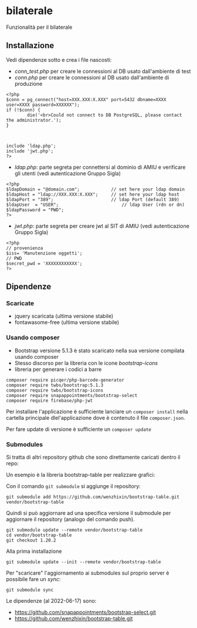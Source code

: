 # bilaterale

Funzionalità per il bilaterale

## Installazione

Vedi dipendenze sotto e crea i file nascosti:

- *conn_test.php*  per creare le connessioni al DB usato dall'ambiente di test
- *conn.php* per creare le connessioni al DB usato dall'ambiente di produzione

```
<?php 
$conn = pg_connect("host=XXX.XXX:X.XXX" port=5432 dbname=XXXX user=XXXX password=XXXXXX");
if (!$conn) {
        die('<br>Could not connect to DB PostgreSQL, please contact the administrator.');
}



include 'ldap.php';
include 'jwt.php';
?>
```

- *ldap.php*: parte segreta per connettersi al dominio di AMIU e verificare gli utenti (vedi autenticazione Gruppo Sigla)

```
<?php
$ldapDomain = "@domain.com"; 			// set here your ldap domain
$ldapHost = "ldap://XXX.XXX:X.XXX"; 	// set here your ldap host
$ldapPort = "389"; 						// ldap Port (default 389)
$ldapUser  = "USER"; 						// ldap User (rdn or dn)
$ldapPassword = "PWD";
?>
```

- *jwt.php*: parte segreta per creare jwt al SIT di AMIU (vedi autenticazione Gruppo Sigla)

```
<?php
// provenienza
$iss= 'Manutenzione oggetti';
// PWD
$secret_pwd = 'XXXXXXXXXXXX';
?>
```

## Dipendenze

### Scaricate

- jquery scaricata (ultima versione stabile)
- fontawasome-free (ultima versione stabile)

### Usando composer

- Bootstrap versione 5.1.3 è stato scaricato nella sua versione compilata usando composer
- Stesso discorso per la libreria con le icone *bootstrap-icons*
- libreria per generare i codici a barre

```
composer require picqer/php-barcode-generator
composer require twbs/bootstrap:5.1.3 
composer require twbs/bootstrap-icons
composer require snapappointments/bootstrap-select
composer require firebase/php-jwt
```

Per installare l'applicazione è sufficiente lanciare un `composer install` nella cartella principale dlel'applicazione dove è contenuto il file `composer.json`.

Per fare update di versione è sufficiente un `composer update`

### Submodules

Si tratta di altri repository github che sono direttamente caricati dentro il repo:

Un esempio è la libreria bootstrap-table per realizzare grafici:

Con il comando ``git submodule``  si aggiunge il repository:

```
git submodule add https://github.com/wenzhixin/bootstrap-table.git vendor/bootstrap-table
```

Quindi si può aggiornare ad una specifica versione il submodule per aggiornare il repository (analogo del comando push).

```
git submodule update --remote vendor/bootstrap-table
cd vendor/bootstrap-table 
git checkout 1.20.2
```

Alla prima installazione

```
git submodule update --init --remote vendor/bootstrap-table
```

Per "scaricare" l'aggiornamento ai submodules sul proprio server è possibile fare un *sync*:

```
git submodule sync
```

Le dipendenze (al 2022-06-17) sono:

* https://github.com/snapappointments/bootstrap-select.git
* https://github.com/wenzhixin/bootstrap-table.git
